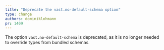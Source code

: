 ```yaml
---
title: "Deprecate the vast.no-default-schema option"
type: change
authors: dominiklohmann
pr: 1409
---
```


The option `vast.no-default-schema` is deprecated, as it is no longer needed to
override types from bundled schemas.
